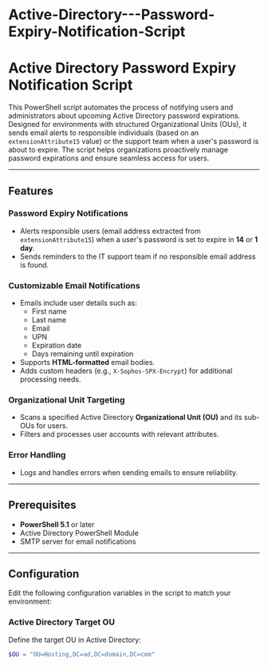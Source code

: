 # Active-Directory---Password-Expiry-Notification-Script
# Active Directory Password Expiry Notification Script

This PowerShell script automates the process of notifying users and administrators about upcoming Active Directory password expirations. Designed for environments with structured Organizational Units (OUs), it sends email alerts to responsible individuals (based on an `extensionAttribute15` value) or the support team when a user's password is about to expire. The script helps organizations proactively manage password expirations and ensure seamless access for users.

---

## Features

### **Password Expiry Notifications**
- Alerts responsible users (email address extracted from `extensionAttribute15`) when a user's password is set to expire in **14** or **1 day**.
- Sends reminders to the IT support team if no responsible email address is found.

### **Customizable Email Notifications**
- Emails include user details such as:
  - First name
  - Last name
  - Email
  - UPN
  - Expiration date
  - Days remaining until expiration
- Supports **HTML-formatted** email bodies.
- Adds custom headers (e.g., `X-Sophos-SPX-Encrypt`) for additional processing needs.

### **Organizational Unit Targeting**
- Scans a specified Active Directory **Organizational Unit (OU)** and its sub-OUs for users.
- Filters and processes user accounts with relevant attributes.

### **Error Handling**
- Logs and handles errors when sending emails to ensure reliability.

---

## Prerequisites

- **PowerShell 5.1** or later
- Active Directory PowerShell Module
- SMTP server for email notifications

---

## Configuration

Edit the following configuration variables in the script to match your environment:

### **Active Directory Target OU**
Define the target OU in Active Directory:
```powershell
$OU = "OU=Hosting,DC=ad,DC=domain,DC=com"
